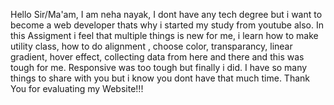 Hello Sir/Ma'am,
I am neha nayak,
I dont have any tech degree but i want to become a web developer thats why i started my study from youtube also.
In this Assigment i feel that multiple things is new for me, i learn how to make utility class, how to do alignment ,
choose color, transparancy, linear gradient, hover effect, collecting data from here and there and this was tough for me.
Responsive was too tough but finally i did.
I have so many things to share with you but i know you dont have that much time.
Thank You for evaluating my Website!!!


